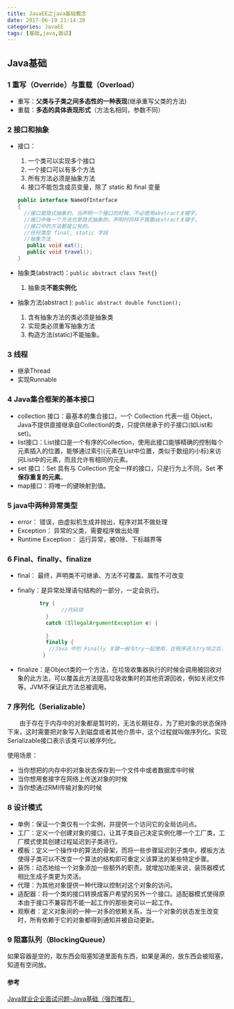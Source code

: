 ```yaml
---
title: JavaEE之java基础概念
date: 2017-06-19 21:14:28
categories: JavaEE
tags: [基础,java,面试]
---
```


## Java基础

### 1 重写（Override）与重载（Overload）

* 重写：**父类与子类之间多态性的一种表现**(继承重写父类的方法)
* 重载：**多态的具体表现形式**（方法名相同，参数不同）

### 2 接口和抽象 

* 接口：

  1. 一个类可以实现多个接口
  2. 一个接口可以有多个方法
  3. 所有方法必须是抽象方法
  4. 接口不能包含成员变量，除了 static 和 final 变量

  ```java
  public interface NameOfInterface
  {
    //接口是隐式抽象的，当声明一个接口的时候，不必使用abstract关键字。
    //接口中每一个方法也是隐式抽象的，声明时同样不需要abstract关键子。
    //接口中的方法都是公有的。
    //任何类型 final, static 字段
    //抽象方法
     public void eat();
     public void travel();
  }
  ```

* 抽象类(abstract)：`public abstract class Test{}`

  1. 抽象类**不能实例化**

* 抽象方法(abstract ): `public abstract double function();`

  1. 含有抽象方法的类必须是抽象类
  2. 实现类必须重写抽象方法
  3. 构造方法(static)不能抽象。

###  3 线程

* 继承Thread
* 实现Runnable

### 4 Java集合框架的基本接口

* collection 接口：最基本的集合接口，一个 Collection 代表一组 Object，Java不提供直接继承自Collection的类，只提供继承于的子接口(如List和set)。
* list接口：List接口是一个有序的Collection，使用此接口能够精确的控制每个元素插入的位置，能够通过索引(元素在List中位置，类似于数组的小标)来访问List中的元素，而且允许有相同的元素。
* set 接口：Set 具有与 Collection 完全一样的接口，只是行为上不同，Set **不保存重复的元素**。
* map接口：将唯一的键映射到值。

### 5  java中两种异常类型

* error： 错误，由虚拟机生成并抛出，程序对其不做处理
* Exception： 异常的父类，需要程序做出处理
* Runtime Exception： 运行异常，被0除、下标越界等

### 6 Final、finally、finalize

* final： 最终，声明类不可继承、方法不可覆盖、属性不可改变

* finally：是异常处理语句结构的一部分，一定会执行。

  ```java
   		 try {
     			//代码块
           }
           catch (IllegalArgumentException e) {
             
           }
           finally {
            //Java 中的 Finally 关键一般与try一起使用，在程序进入try块之后，无论程序是因为异常而中止或其它方式返回终止的，finally块的内容一定会被执行 。
          }
  ```

* finalize：是Object类的一个方法，在垃圾收集器执行的时候会调用被回收对象的此方法，可以覆盖此方法提高垃圾收集时的其他资源回收，例如关闭文件等。JVM不保证此方法总被调用。

### 7 序列化（Serializable）

  由于存在于内存中的对象都是暂时的，无法长期驻存，为了把对象的状态保持下来，这时需要把对象写入到磁盘或者其他介质中，这个过程就叫做序列化。实现Serializable接口表示该类可以被序列化。

使用场景：

- 当你想把的内存中的对象状态保存到一个文件中或者数据库中时候
- 当你想用套接字在网络上传送对象的时候
- 当你想通过RMI传输对象的时候

### 8 设计模式

* 单例：保证一个类仅有一个实例，并提供一个访问它的全局访问点。
* 工厂：定义一个创建对象的接口，让其子类自己决定实例化哪一个工厂类，工厂模式使其创建过程延迟到子类进行。
* 模板：定义一个操作中的算法的骨架，而将一些步骤延迟到子类中。模板方法使得子类可以不改变一个算法的结构即可重定义该算法的某些特定步骤。
* 装饰：动态地给一个对象添加一些额外的职责。就增加功能来说，装饰器模式相比生成子类更为灵活。
* 代理：为其他对象提供一种代理以控制对这个对象的访问。
* 适配器：将一个类的接口转换成客户希望的另外一个接口。适配器模式使得原本由于接口不兼容而不能一起工作的那些类可以一起工作。
* 观察者：定义对象间的一种一对多的依赖关系，当一个对象的状态发生改变时，所有依赖于它的对象都得到通知并被自动更新。

### 9 阻塞队列（BlockingQueue）

如果容器是空的，取东西会阻塞知道里面有东西，如果是满的，放东西会被阻塞，知道有空间放。

#### 参考

[Java就业企业面试问题-Java基础（强烈推荐）](http://bbs.itheima.com/thread-329950-1-1.html?srx)



